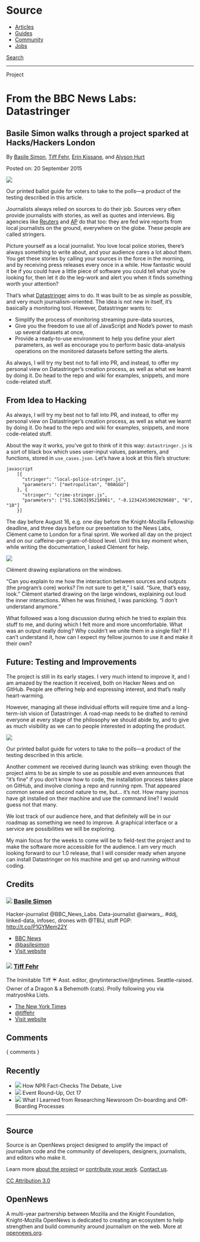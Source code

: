 # Source

* [Articles](#)
* [Guides](#)
* [Community](#)
* [Jobs](#)

[Search](#)

---

Project

# From the BBC News Labs: Datastringer
## Basile Simon walks through a project sparked at Hacks/Hackers London

By [Basile Simon](#), [Tiff Fehr](#), [Erin Kissane](#), and [Alyson Hurt](#)

Posted on: 20 September 2015

![](/tmpl/img/fpo-article-lead.jpg)

Our printed ballot guide for voters to take to the polls—a product of the testing described in this article.

Journalists always relied on sources to do their job. Sources very often provide journalists with stories, as well as quotes and interviews. Big agencies like [Reuters](#) and [AP](#) do that too: they are fed wire reports from local journalists on the ground, everywhere on the globe. These people are called stringers.

Picture yourself as a local journalist. You love local police stories, there’s always something to write about, and your audience cares a lot about them. You get these stories by calling your sources in the force in the morning, and by receiving press releases every once in a while. How fantastic would it be if you could have a little piece of software you could tell what you’re looking for, then let it do the leg-work and alert you when it finds something worth your attention?

That’s what [Datastringer](#) aims to do. It was built to be as simple as possible, and very much journalism-oriented. The idea is not new in itself, it’s basically a monitoring tool. However, Datastringer wants to:

* Simplify the process of monitoring streaming pure-data sources,
* Give you the freedom to use all of JavaScript and Node’s power to mash up several datasets at once,
* Provide a ready-to-use environment to help you define your alert parameters, as well as encourage you to perform basic data-analysis operations on the monitored datasets before setting the alerts.

As always, I will try my best not to fall into PR, and instead, to offer my personal view on Datastringer’s creation process, as well as what we learnt by doing it. Do head to the repo and wiki for examples, snippets, and more code-related stuff.

## From Idea to Hacking

As always, I will try my best not to fall into PR, and instead, to offer my personal view on Datastringer’s creation process, as well as what we learnt by doing it. Do head to the repo and wiki for examples, snippets, and more code-related stuff.

About the way it works, you’ve got to think of it this way: `datastringer.js` is a sort of black box which uses user-input values, parameters, and functions, stored in `use_cases.json`. Let’s have a look at this file’s structure:

```
javascript
    [{
      "stringer": "local-police-stringer.js",
      "parameters": ["metropolitan", "00AGGU"]
    }, {
      "stringer": "crime-stringer.js",
      "parameters": ["51.52863195218981", "-0.12342453002929688", "6", "10"]
    }]
```

The day before August 16, e.g. one day before the Knight-Mozilla Fellowship deadline, and three days before our presentation to the News Labs, Clément came to London for a final sprint. We worked all day on the project and on our caffeine-per-gram-of-blood level. Until this key moment when, while writing the documentation, I asked Clément for help.

![](/tmpl/img/fpo-article-inset.jpg)

Clément drawing explanations on the windows.

“Can you explain to me how the interaction between sources and outputs (the program’s core) works? I’m not sure to get it,” I said.
“Sure, that’s easy, look.” Clément started drawing on the large windows, explaining out loud the inner interactions.
When he was finished, I was panicking. “I don’t understand anymore.”

What followed was a long discussion during which he tried to explain this stuff to me, and during which I felt more and more uncomfortable. What was an output really doing? Why couldn’t we unite them in a single file? If I can’t understand it, how can I expect my fellow journos to use it and make it their own?

## Future: Testing and Improvements

The project is still in its early stages. I very much intend to improve it, and I am amazed by the reaction it received, both on Hacker News and on GitHub. People are offering help and expressing interest, and that’s really heart-warming.

However, managing all these individual efforts will require time and a long-term-ish vision of Datastringer. A road-map needs to be drafted to remind everyone at every stage of the philosophy we should abide by, and to give as much visibility as we can to people interested in adopting the product.

![](/tmpl/img/fpo-article-full.jpg)

Our printed ballot guide for voters to take to the polls—a product of the testing described in this article.

Another comment we received during launch was striking: even though the project aims to be as simple to use as possible and even announces that “it’s fine” if you don’t know how to code, the installation process takes place on GitHub, and involve cloning a repo and running npm. That appeared common sense and second nature to me, but… it’s not. How many journos have git installed on their machine and use the command line? I would guess not that many.

We lost track of our audience here, and that definitely will be in our roadmap as something we need to improve. A graphical interface or a service are possibilities we will be exploring.

My main focus for the weeks to come will be to field-test the project and to make the software more accessible for the audience. I am very much looking forward to our 1.0 release, that I will consider ready when anyone can install Datastringer on his machine and get up and running without coding.

## Credits

### ![](/tmpl/img/avatar.jpg) [Basile Simon](#)

Hacker-journalist @BBC_News_Labs. Data-journalist @airwars_. #ddj, linked-data, infosec, drones with @TBIJ, stuff PGP: http://t.co/P1GYMem22Y

* [BBC News](#)
* [@basilesimon](#)
* [Visit website](#)

### ![](/tmpl/img/avatar.jpg) [Tiff Fehr](#)

The Inimitable Tiff ☔ Asst. editor, @nytinteractive/@nytimes. Seattle-raised. Owner of a Dragon & a Behemoth (cats). Prolly following you via matryoshka Lists.

* [The New York Times](#)
* [@tiffehr](#)
* [Visit website](#)

## Comments

{ comments }

## Recently

* ![](/tmpl/img/fpo-article-teaser.jpg) How NPR Fact-Checks The Debate, Live
* ![](/tmpl/img/fpo-article-teaser.jpg) Event Round-Up, Oct 17
* ![](/tmpl/img/fpo-article-teaser.jpg) What I Learned from Researching Newsroom On-boarding and Off-Boarding Processes

---

## Source

Source is an OpenNews project designed to amplify the impact of journalism code and the community of developers, designers, journalists, and editors who make it.

Learn more [about the project](#) or [contribute your work](#). [Contact us](#).

[CC Attribution 3.0](https://creativecommons.org/licenses/by/3.0/)

## OpenNews

A multi-year partnership between Mozilla and the Knight Foundation, Knight-Mozilla OpenNews is dedicated to creating an ecosystem to help strengthen and build community around journalism on the web. More at [opennews.org](https://opennews.org).
